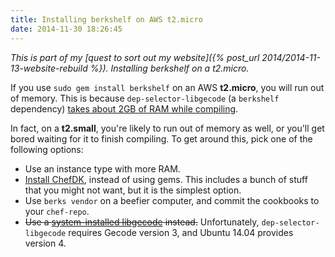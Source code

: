 ```yaml
---
title: Installing berkshelf on AWS t2.micro
date: 2014-11-30 18:26:45
---
```


*This is part of my [quest to sort out my website]({% post_url 2014/2014-11-13-website-rebuild %}).
Installing berkshelf on a t2.micro.*

If you use `sudo gem install berkshelf` on an AWS **t2.micro**, you will run
out of memory. This is because `dep-selector-libgecode` (a `berkshelf`
dependency) [takes about 2GB of RAM while
compiling](https://github.com/opscode/dep-selector-libgecode#requirements).

In fact, on a **t2.small**, you're likely to run out of memory as well, or
you'll get bored waiting for it to finish compiling. To get around this, pick
one of the following options:

* Use an instance type with more RAM.
* [Install ChefDK](http://downloads.getchef.com/chef-dk/), instead of using
  gems. This includes a bunch of stuff that you might not want, but it is the
  simplest option.
* Use `berks vendor` on a beefier computer, and commit the cookbooks to your
  `chef-repo`.
* <del>Use a [system-installed
  libgecode](https://github.com/opscode/dep-selector-libgecode#using-a-system-gecode-instead)
  instead.</del> Unfortunately, `dep-selector-libgecode` requires Gecode
  version 3, and Ubuntu 14.04 provides version 4.
